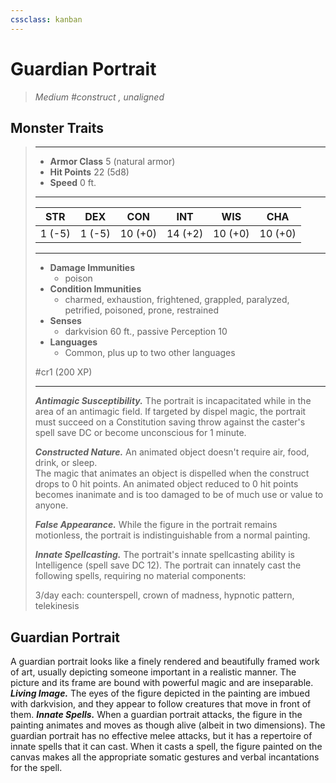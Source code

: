```yaml
---
cssclass: kanban
---
```


# Guardian Portrait
>*Medium #construct , unaligned*
## Monster Traits
>___
>- **Armor Class** 5 (natural armor)
>- **Hit Points** 22 (5d8)
>- **Speed** 0 ft.
>___
>|STR|DEX|CON|INT|WIS|CHA|
>|:---:|:---:|:---:|:---:|:---:|:---:|
>|1 (-5)|1 (-5)|10 (+0)|14 (+2)|10 (+0)|10 (+0)|
>___
>- **Damage Immunities**
>	 - poison
>- **Condition Immunities**
>	 - charmed, exhaustion, frightened, grappled, paralyzed, petrified, poisoned, prone, restrained
>- **Senses**
>	 - darkvision 60 ft., passive Perception 10
>- **Languages**
>	 - Common, plus up to two other languages
>
> #cr1 (200 XP)
>___
>***Antimagic Susceptibility.*** The portrait is incapacitated while in the area of an antimagic field. If targeted by dispel magic, the portrait must succeed on a Constitution saving throw against the caster's spell save DC or become unconscious for 1 minute.  
>
>***Constructed Nature.*** An animated object doesn't require air, food, drink, or sleep.  
>The magic that animates an object is dispelled when the construct drops to 0 hit points. An animated object reduced to 0 hit points becomes inanimate and is too damaged to be of much use or value to anyone.  
>
>***False Appearance.*** While the figure in the portrait remains motionless, the portrait is indistinguishable from a normal painting.  
>
>***Innate Spellcasting.*** The portrait's innate spellcasting ability is Intelligence (spell save DC 12). The portrait can innately cast the following spells, requiring no material components:  
>
>3/day each: counterspell, crown of madness, hypnotic pattern, telekinesis
## Guardian Portrait
A guardian portrait looks like a finely rendered and beautifully framed work of art, usually depicting someone important in a realistic manner. The picture and its frame are bound with powerful magic and are inseparable.
***Living Image.*** The eyes of the figure depicted in the painting are imbued with darkvision, and they appear to follow creatures that move in front of them.
***Innate Spells.*** When a guardian portrait attacks, the figure in the painting animates and moves as though alive (albeit in two dimensions). The guardian portrait has no effective melee attacks, but it has a repertoire of innate spells that it can cast. When it casts a spell, the figure painted on the canvas makes all the appropriate somatic gestures and verbal incantations for the spell.